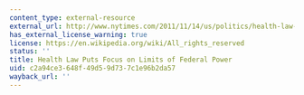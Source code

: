 ```yaml
---
content_type: external-resource
external_url: http://www.nytimes.com/2011/11/14/us/politics/health-law-debate-puts-focus-on-limit-of-federal-power.html?pagewanted=all&_r=0
has_external_license_warning: true
license: https://en.wikipedia.org/wiki/All_rights_reserved
status: ''
title: Health Law Puts Focus on Limits of Federal Power
uid: c2a94ce3-648f-49d5-9d73-7c1e96b2da57
wayback_url: ''
---
```

